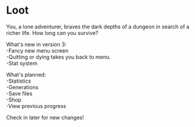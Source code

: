 # Loot
You, a lone adventurer, braves the dark depths of a dungeon in search of a richer life. How long can you survive?

What's new in version 3:
  <br>-Fancy new menu screen
  <br>-Quitting or dying takes you back to menu.
  <br>-Stat system
  
What's planned:
  <br>-Statistics
  <br>-Generations
  <br>-Save files
  <br>-Shop
  <br>-View previous progress
  
Check in later for new changes!
